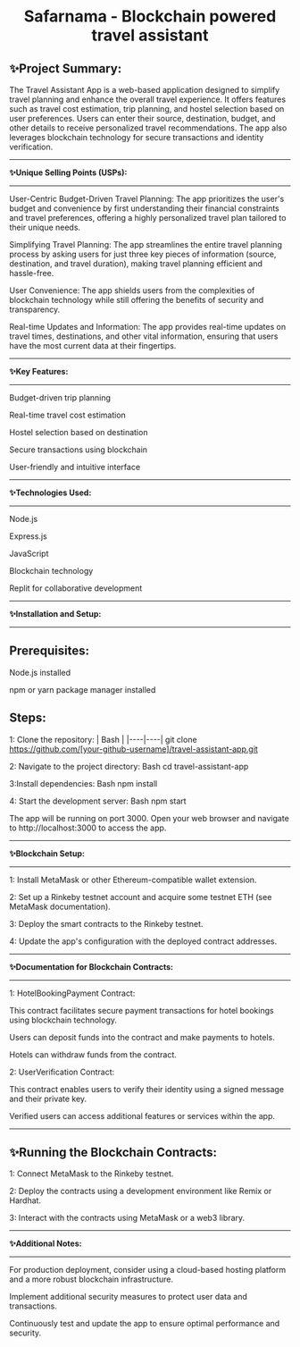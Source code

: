 <h1 align="center">Safarnama - Blockchain powered travel assistant</h1>

**✨Project Summary:**
----------------------------------------------------------

The Travel Assistant App is a web-based application designed to simplify travel planning and enhance the overall travel experience. It offers features such as travel cost estimation, trip planning, and hostel selection based on user preferences. Users can enter their source, destination, budget, and other details to receive personalized travel recommendations. The app also leverages blockchain technology for secure transactions and identity verification.

-----------------------------------------------------------

**✨Unique Selling Points (USPs):**

----------------------------------------------------------

User-Centric Budget-Driven Travel Planning: The app prioritizes the user's budget and convenience by first understanding their financial constraints and travel preferences, offering a highly personalized travel plan tailored to their unique needs.

Simplifying Travel Planning: The app streamlines the entire travel planning process by asking users for just three key pieces of information (source, destination, and travel duration), making travel planning efficient and hassle-free.

User Convenience: The app shields users from the complexities of blockchain technology while still offering the benefits of security and transparency.

Real-time Updates and Information: The app provides real-time updates on travel times, destinations, and other vital information, ensuring that users have the most current data at their fingertips.

----------------------------------------------

**✨Key Features:**

-----------------------------------------------

Budget-driven trip planning

Real-time travel cost estimation

Hostel selection based on destination

Secure transactions using blockchain

User-friendly and intuitive interface

---------------------------------------------------

**✨Technologies Used:**

---------------------------------------------------

Node.js

Express.js

JavaScript

Blockchain technology

Replit for collaborative development

----------------------------------------------------

**✨Installation and Setup:**

---------------------------------------------------

**Prerequisites:**
------------------


Node.js installed

npm or yarn package manager installed

**Steps:**
-----------------


1: Clone the repository:
| Bash |
|----|----|
git clone https://github.com/[your-github-username]/travel-assistant-app.git


2: Navigate to the project directory:
Bash
cd travel-assistant-app

3:Install dependencies:
Bash
npm install

4: Start the development server:
Bash
npm start

The app will be running on port 3000. Open your web browser and navigate to http://localhost:3000 to access the app.

-------------------------------------

**✨Blockchain Setup:**

--------------------------------------

1: Install MetaMask or other Ethereum-compatible wallet extension.

2: Set up a Rinkeby testnet account and acquire some testnet ETH (see MetaMask documentation).

3: Deploy the smart contracts to the Rinkeby testnet.

4: Update the app's configuration with the deployed contract addresses.

-------------------------------------------------

**✨Documentation for Blockchain Contracts:**

-------------------------------------------------

1: HotelBookingPayment Contract:

This contract facilitates secure payment transactions for hotel bookings using blockchain technology.

Users can deposit funds into the contract and make payments to hotels.

Hotels can withdraw funds from the contract.

2: UserVerification Contract:

This contract enables users to verify their identity using a signed message and their private key.

Verified users can access additional features or services within the app.

----------------------------------------------
**✨Running the Blockchain Contracts:**
------------------------------------------------

1: Connect MetaMask to the Rinkeby testnet.

2: Deploy the contracts using a development environment like Remix or Hardhat.

3: Interact with the contracts using MetaMask or a web3 library.

-------------------------------------------------------

**✨Additional Notes:**

-------------------------------------------------------

For production deployment, consider using a cloud-based hosting platform and a more robust blockchain infrastructure.

Implement additional security measures to protect user data and transactions.

Continuously test and update the app to ensure optimal performance and security.



